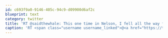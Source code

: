 ```yaml
---
id: c693f9a0-9146-405c-94c9-d09900d6af2c
blueprint: text
category: twitter
title: 'RT @saidthewhale: This one time in Nelson, I fell all the way from the top of the kick drum, off the stage, and landed on my ass on the  ...'
caption: 'RT <span class="username username_linked">@<a href="https://twitter.com/saidthewhale" title="Said The Whale">saidthewhale</a></span>: This one time in Nelson, I fell all the way from the top of the kick drum, off the stage, and landed on my ass on the  ...'
---
```

